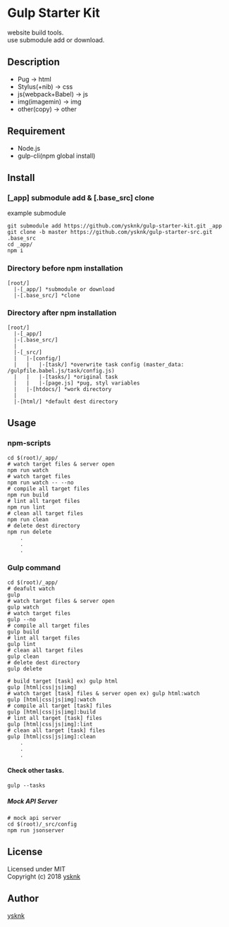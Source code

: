 Gulp Starter Kit
====

website build tools.  
use submodule add or download.  

## Description

* Pug -> html
* Stylus(+nib) -> css
* js(webpack+Babel) -> js
* img(imagemin) -> img
* other(copy) -> other

## Requirement

* Node.js
* gulp-cli(npm global install)

## Install

### [_app] submodule add & [.base_src] clone

example submodule
```Shell
git submodule add https://github.com/ysknk/gulp-starter-kit.git _app
git clone -b master https://github.com/ysknk/gulp-starter-src.git .base_src
cd _app/
npm i
```

### Directory before npm installation

    [root/]
      |-[_app/] *submodule or download
      |-[.base_src/] *clone

### Directory after npm installation

    [root/]
      |-[_app/]
      |-[.base_src/]
      |
      |-[_src/]
      |   |-[config/]
      |   |   |-[task/] *overwrite task config (master_data: /gulpfile.babel.js/task/config.js)
      |   |   |-[tasks/] *original task
      |   |   |-[page.js] *pug, styl variables
      |   |-[htdocs/] *work directory
      |
      |-[html/] *default dest directory

## Usage

### npm-scripts

```Shell
cd $(root)/_app/
# watch target files & server open
npm run watch
# watch target files
npm run watch -- --no
# compile all target files
npm run build
# lint all target files
npm run lint
# clean all target files
npm run clean
# delete dest directory
npm run delete
    .
    .
    .
```

### Gulp command

```Shell
cd $(root)/_app/
# deafult watch
gulp
# watch target files & server open
gulp watch
# watch target files
gulp --no
# compile all target files
gulp build
# lint all target files
gulp lint
# clean all target files
gulp clean
# delete dest directory
gulp delete

# build target [task] ex) gulp html
gulp [html|css|js|img]
# watch target [task] files & server open ex) gulp html:watch
gulp [html|css|js|img]:watch
# compile all target [task] files
gulp [html|css|js|img]:build
# lint all target [task] files
gulp [html|css|js|img]:lint
# clean all target [task] files
gulp [html|css|js|img]:clean
    .
    .
    .
```

#### Check other tasks.

```Shell
gulp --tasks
```

##### Mock API Server

```Shell
# mock api server
cd $(root)/_src/config
npm run jsonserver
```

## License

Licensed under MIT  
Copyright (c) 2018 [ysknk](https://github.com/ysknk)  

## Author

[ysknk](https://github.com/ysknk)

